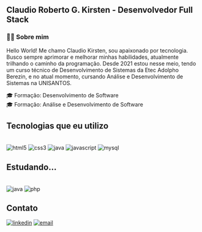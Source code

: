 ## Claudio Roberto G. Kirsten - Desenvolvedor Full Stack

### 👨‍💻 Sobre mim
Hello World! Me chamo Claudio Kirsten, sou apaixonado por tecnologia. Busco sempre aprimorar e melhorar minhas habilidades, atualmente trilhando o caminho da programação. Desde 2021 estou nesse meio, tendo um curso técnico de Desenvolvimento de Sistemas da Etec Adolpho Berezin, e no atual momento, cursando Análise e Desenvolvimento de Sistemas na UNISANTOS.

🎓 Formação: Desenvolvimento de Software <br>
🎓 Formação: Análise e Desenvolvimento de Software

## Tecnologias que eu utilizo

<div style="display: inline_block"> <br>
  <img align="center" alt="html5" src="https://img.shields.io/badge/HTML5-E34F26?style=for-the-badge&logo=html5&logoColor=white">
  <img align="center" alt="css3" src="https://img.shields.io/badge/CSS3-1572B6?style=for-the-badge&logo=css3&logoColor=white">
  <img align="center" alt="java" src="https://img.shields.io/badge/Java-ED8B00?style=for-the-badge&logo=openjdk&logoColor=white">
  <img align="center" alt="javascript" src="https://img.shields.io/badge/JavaScript-323330?style=for-the-badge&logo=javascript&logoColor=F7DF1E">
  <img align="center" alt="mysql" src="https://img.shields.io/badge/MySQL-00000F?style=for-the-badge&logo=mysql&logoColor=white">
  
</div>

## Estudando...
<div style="display: inline_block"> <br>
<img align="center" alt="java" src="https://img.shields.io/badge/Java-ED8B00?style=for-the-badge&logo=openjdk&logoColor=white">
<img align="center" alt="php" src="https://img.shields.io/badge/Java-ED8B00?style=for-the-badge&logo=openjdk&logoColor=white](https://img.shields.io/badge/PHP-777BB4?style=for-the-badge&logo=php&logoColor=white">
</div>

## Contato

[![linkedin](https://img.shields.io/badge/LinkedIn-0077B5?style=for-the-badge&logo=linkedin&logoColor=white)](https://linkedin.com/in/claudio-kirsten)
[![email](https://img.shields.io/badge/Gmail-D14836?style=for-the-badge&logo=gmail&logoColor=white)](https://crgkirstenn@gmail.com)
